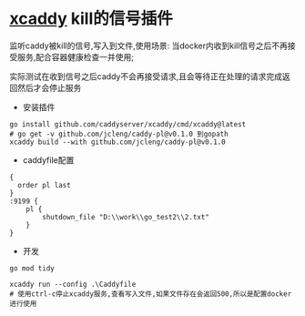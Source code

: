 # [xcaddy](https://github.com/caddyserver/xcaddy) kill的信号插件

监听caddy被kill的信号,写入到文件,使用场景: 当docker内收到kill信号之后不再接受服务,配合容器健康检查一并使用;

实际测试在收到信号之后caddy不会再接受请求,且会等待正在处理的请求完成返回然后才会停止服务

- 安装插件

```shell
go install github.com/caddyserver/xcaddy/cmd/xcaddy@latest
# go get -v github.com/jcleng/caddy-pl@v0.1.0 到gopath
xcaddy build --with github.com/jcleng/caddy-pl@v0.1.0
```

- caddyfile配置

```caddy
{
  order pl last
}
:9199 {
    pl {
        shutdown_file "D:\\work\\go_test2\\2.txt"
    }
}

```

- 开发

```shell
go mod tidy

xcaddy run --config .\Caddyfile
# 使用ctrl-c停止xcaddy服务,查看写入文件,如果文件存在会返回500,所以是配置docker进行使用
```
